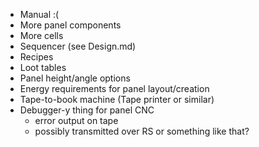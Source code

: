 - Manual :(
- More panel components
- More cells
- Sequencer (see Design.md)
- Recipes
- Loot tables
- Panel height/angle options
- Energy requirements for panel layout/creation
- Tape-to-book machine (Tape printer or similar)
- Debugger-y thing for panel CNC
    - error output on tape
    - possibly transmitted over RS or something like that?
